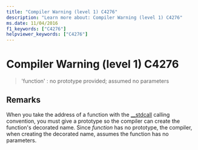 ```yaml
---
title: "Compiler Warning (level 1) C4276"
description: "Learn more about: Compiler Warning (level 1) C4276"
ms.date: 11/04/2016
f1_keywords: ["C4276"]
helpviewer_keywords: ["C4276"]
---
```

# Compiler Warning (level 1) C4276

> 'function' : no prototype provided; assumed no parameters

## Remarks

When you take the address of a function with the [__stdcall](../../cpp/stdcall.md) calling convention, you must give a prototype so the compiler can create the function's decorated name. Since *function* has no prototype, the compiler, when creating the decorated name, assumes the function has no parameters.
